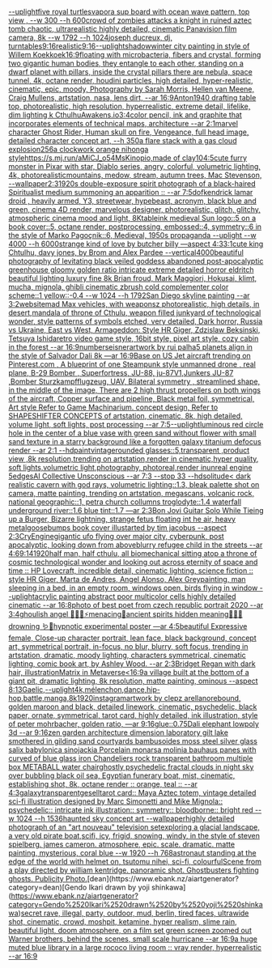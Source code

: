 [--uplight](https://www.ebank.nz/aiartgenerator?category=--uplight)[five royal turtles](https://www.ebank.nz/aiartgenerator?category=five%2520royal%2520turtles)[vapor](https://www.ebank.nz/aiartgenerator?category=vapor)[a sup board with ocean wave pattern, top view , --w 300 --h 600](https://www.ebank.nz/aiartgenerator?category=a%2520sup%2520board%2520with%2520ocean%2520wave%2520pattern%2C%2520top%2520view%2520%2C%2520--w%2520300%2520--h%2520600)[crowd of zombies attacks a knight in ruined aztec tomb chaotic, ultrarealistic highly detailed, cinematic Panavision film camera, 8k --w 1792 --h 1024](https://www.ebank.nz/aiartgenerator?category=crowd%2520of%2520zombies%2520attacks%2520a%2520knight%2520in%2520ruined%2520aztec%2520tomb%2520chaotic%2C%2520ultrarealistic%2520highly%2520detailed%2C%2520cinematic%2520Panavision%2520film%2520camera%2C%25208k%2520--w%25201792%2520--h%25201024)[joseph ducreux, dj, turntables](https://www.ebank.nz/aiartgenerator?category=joseph%2520ducreux%2C%2520dj%2C%2520turntables)[9:16](https://www.ebank.nz/aiartgenerator?category=9%3A16)[realistic](https://www.ebank.nz/aiartgenerator?category=realistic)[9:16](https://www.ebank.nz/aiartgenerator?category=9%3A16)[--uplight](https://www.ebank.nz/aiartgenerator?category=--uplight)[shadow](https://www.ebank.nz/aiartgenerator?category=shadow)[winter city painting in style of Willem Koekkoek](https://www.ebank.nz/aiartgenerator?category=winter%2520city%2520painting%2520in%2520style%2520of%2520Willem%2520Koekkoek)[16:9](https://www.ebank.nz/aiartgenerator?category=16%3A9)[floating with microbacteria, fibers and crystal, forming two gigantic human bodies, they entangle to each other, standing on a dwarf planet with pillars, inside the crystal pillars there are nebula, space tunnel, 4k, octane render, houdini particles, high detailed, hyper-realistic, cinematic, epic, moody, Photography by Sarah Morris, Hellen van Meene, Craig Mullens, artstation, nasa, lens dirt, --ar 16:9](https://www.ebank.nz/aiartgenerator?category=floating%2520with%2520microbacteria%2C%2520fibers%2520and%2520crystal%2C%2520forming%2520two%2520gigantic%2520human%2520bodies%2C%2520they%2520entangle%2520to%2520each%2520other%2C%2520standing%2520on%2520a%2520dwarf%2520planet%2520with%2520pillars%2C%2520inside%2520the%2520crystal%2520pillars%2520there%2520are%2520nebula%2C%2520space%2520tunnel%2C%25204k%2C%2520octane%2520render%2C%2520houdini%2520particles%2C%2520high%2520detailed%2C%2520hyper-realistic%2C%2520cinematic%2C%2520epic%2C%2520moody%2C%2520Photography%2520by%2520Sarah%2520Morris%2C%2520Hellen%2520van%2520Meene%2C%2520Craig%2520Mullens%2C%2520artstation%2C%2520nasa%2C%2520lens%2520dirt%2C%2520--ar%252016%3A9)[Anton](https://www.ebank.nz/aiartgenerator?category=Anton)[1940 drafting table top, photorealistic, high resolution, hyperrealistic, extreme detail, lifelike, dim lighting k CthulhuAwakens.io](https://www.ebank.nz/aiartgenerator?category=1940%2520drafting%2520table%2520top%2C%2520photorealistic%2C%2520high%2520resolution%2C%2520hyperrealistic%2C%2520extreme%2520detail%2C%2520lifelike%2C%2520dim%2520lighting%2520k%2520CthulhuAwakens.io)[3:4](https://www.ebank.nz/aiartgenerator?category=3%3A4)[color pencil, ink and graphite that incorporates elements of technical maps, architecture --ar 2:1](https://www.ebank.nz/aiartgenerator?category=color%2520pencil%2C%2520ink%2520and%2520graphite%2520that%2520incorporates%2520elements%2520of%2520technical%2520maps%2C%2520architecture%2520--ar%25202%3A1)[marvel character Ghost Rider, Human skull on fire, Vengeance,  full head image,  detailed character concept art, --h 350](https://www.ebank.nz/aiartgenerator?category=marvel%2520character%2520Ghost%2520Rider%2C%2520Human%2520skull%2520on%2520fire%2C%2520Vengeance%2C%2520%2520full%2520head%2520image%2C%2520%2520detailed%2520character%2520concept%2520art%2C%2520--h%2520350)[a flare stack with a gas cloud explosion](https://www.ebank.nz/aiartgenerator?category=a%2520flare%2520stack%2520with%2520a%2520gas%2520cloud%2520explosion)[256](https://www.ebank.nz/aiartgenerator?category=256)[a clockwork orange nihonga style](https://www.ebank.nz/aiartgenerator?category=a%2520clockwork%2520orange%2520nihonga%2520style)[<https://s.mj.run/aMiCJ_o54Ms>](https://www.ebank.nz/aiartgenerator?category=%3Chttps%3A//s.mj.run/aMiCJ_o54Ms%3E)[Kinopio,made of clay](https://www.ebank.nz/aiartgenerator?category=Kinopio%2Cmade%2520of%2520clay)[10](https://www.ebank.nz/aiartgenerator?category=10)[4:5](https://www.ebank.nz/aiartgenerator?category=4%3A5)[cute furry monster in Pixar with star, Diablo series, angry, colorful, volumetric lighting, 4k, photorealistic](https://www.ebank.nz/aiartgenerator?category=cute%2520furry%2520monster%2520in%2520Pixar%2520with%2520star%2C%2520Diablo%2520series%2C%2520angry%2C%2520colorful%2C%2520volumetric%2520lighting%2C%25204k%2C%2520photorealistic)[mountains, medow, stream, autumn trees, Mac Stevenson, --wallpaper](https://www.ebank.nz/aiartgenerator?category=mountains%2C%2520medow%2C%2520stream%2C%2520autumn%2520trees%2C%2520Mac%2520Stevenson%2C%2520--wallpaper)[2:3](https://www.ebank.nz/aiartgenerator?category=2%3A3)[1920s double-exposure spirit photograph of a black-haired Spiritualist medium summoning an apparition :: --ar 7:5](https://www.ebank.nz/aiartgenerator?category=1920s%2520double-exposure%2520spirit%2520photograph%2520of%2520a%2520black-haired%2520Spiritualist%2520medium%2520summoning%2520an%2520apparition%2520%3A%3A%2520--ar%25207%3A5)[dof](https://www.ebank.nz/aiartgenerator?category=dof)[kendrick lamar droid , heavily armed, Y3, streetwear, hypebeast, acronym, black blue and green, cinema 4D render, marvelous designer, photorealistic, glitch, glitchy, atmospheric cinema mood and light, 8K](https://www.ebank.nz/aiartgenerator?category=kendrick%2520lamar%2520droid%2520%2C%2520heavily%2520armed%2C%2520Y3%2C%2520streetwear%2C%2520hypebeast%2C%2520acronym%2C%2520black%2520blue%2520and%2520green%2C%2520cinema%25204D%2520render%2C%2520marvelous%2520designer%2C%2520photorealistic%2C%2520glitch%2C%2520glitchy%2C%2520atmospheric%2520cinema%2520mood%2520and%2520light%2C%25208K)[table](https://www.ebank.nz/aiartgenerator?category=table)[ink medieval Sun logo::5 on a book cover::5, octane render, postprocessing, embossed::4, symmetry::6 in the style of Marko Pagoçnik::6, Medieval, 1950s propaganda --uplight --w 4000 --h 6000](https://www.ebank.nz/aiartgenerator?category=ink%2520medieval%2520Sun%2520logo%3A%3A5%2520on%2520a%2520book%2520cover%3A%3A5%2C%2520octane%2520render%2C%2520postprocessing%2C%2520embossed%3A%3A4%2C%2520symmetry%3A%3A6%2520in%2520the%2520style%2520of%2520Marko%2520Pago%C3%A7nik%3A%3A6%2C%2520Medieval%2C%25201950s%2520propaganda%2520--uplight%2520--w%25204000%2520--h%25206000)[strange kind of love by butcher billy —aspect 4:3](https://www.ebank.nz/aiartgenerator?category=strange%2520kind%2520of%2520love%2520by%2520butcher%2520billy%2520%E2%80%94aspect%25204%3A3)[3:1](https://www.ebank.nz/aiartgenerator?category=3%3A1)[cute king Chtulhu, davy jones, by Brom and Alex Pardee --vertical](https://www.ebank.nz/aiartgenerator?category=cute%2520king%2520Chtulhu%2C%2520davy%2520jones%2C%2520by%2520Brom%2520and%2520Alex%2520Pardee%2520--vertical)[4000](https://www.ebank.nz/aiartgenerator?category=4000)[beautiful photography of levitating black veiled goddess abandoned post-apocalyptic greenhouse gloomy golden ratio intricate extreme detailed horror eldritch beautiful lighting luxury fine 8k Brian froud, Mark Maggiori, Hokusai, klimt, mucha, mignola, ghibli cinematic zbrush cold complementer color scheme::1 yellow::-0.4 --w 1024 --h 1792](https://www.ebank.nz/aiartgenerator?category=beautiful%2520photography%2520of%2520levitating%2520black%2520veiled%2520goddess%2520abandoned%2520post-apocalyptic%2520greenhouse%2520gloomy%2520golden%2520ratio%2520intricate%2520extreme%2520detailed%2520horror%2520eldritch%2520beautiful%2520lighting%2520luxury%2520fine%25208k%2520Brian%2520froud%2C%2520Mark%2520Maggiori%2C%2520Hokusai%2C%2520klimt%2C%2520mucha%2C%2520mignola%2C%2520ghibli%2520cinematic%2520zbrush%2520cold%2520complementer%2520color%2520scheme%3A%3A1%2520yellow%3A%3A-0.4%2520--w%25201024%2520--h%25201792)[San Diego skyline painting --ar 3:2](https://www.ebank.nz/aiartgenerator?category=San%2520Diego%2520skyline%2520painting%2520--ar%25203%3A2)[website](https://www.ebank.nz/aiartgenerator?category=website)[mad Max vehicles, with weaponsz photorealistic, high details, in desert,](https://www.ebank.nz/aiartgenerator?category=mad%2520Max%2520vehicles%2C%2520with%2520weaponsz%2520photorealistic%2C%2520high%2520details%2C%2520in%2520desert%2C)[mandala of throne of Cthulu, weapon filled junkyard of technological wonder, style patterns of symbols etched, very detailed, Dark horror, Russia vs Ukraine, East vs West, Armageddon: Style HR Giger, Zdzislaw Beksinski, Tetsuya Ishida](https://www.ebank.nz/aiartgenerator?category=mandala%2520of%2520throne%2520of%2520Cthulu%2C%2520weapon%2520filled%2520junkyard%2520of%2520technological%2520wonder%2C%2520style%2520patterns%2520of%2520symbols%2520etched%2C%2520very%2520detailed%2C%2520Dark%2520horror%2C%2520Russia%2520vs%2520Ukraine%2C%2520East%2520vs%2520West%2C%2520Armageddon%3A%2520Style%2520HR%2520Giger%2C%2520Zdzislaw%2520Beksinski%2C%2520Tetsuya%2520Ishida)[retro video game style, 16bit style, pixel art style, cozy cabin in the forest --ar 16:9](https://www.ebank.nz/aiartgenerator?category=retro%2520video%2520game%2520style%2C%252016bit%2520style%2C%2520pixel%2520art%2520style%2C%2520cozy%2520cabin%2520in%2520the%2520forest%2520--ar%252016%3A9)[numbers](https://www.ebank.nz/aiartgenerator?category=numbers)[eisner](https://www.ebank.nz/aiartgenerator?category=eisner)[artwork by rui palha](https://www.ebank.nz/aiartgenerator?category=artwork%2520by%2520rui%2520palha)[5 planets align in the style of Salvador Dali 8k —ar 16:9](https://www.ebank.nz/aiartgenerator?category=5%2520planets%2520align%2520in%2520the%2520style%2520of%2520Salvador%2520Dali%25208k%2520%E2%80%94ar%252016%3A9)[Base on US Jet aircraft trending on Pinterest.com , A blueprint of one Steampunk style unmanned drone , real plane, B-29 Bomber , Superfortress,  JU-88, ju-87V1,Junkers JU-87 ,Bomber Sturzkampfflugzeug, UAV, Bilateral symmetry , streamlined shape, in the middle of the image,  There are 2 high thrust propellers on both wings of the aircraft, Copper surface and pipeline,  Black metal foil, symmetrical,  Art style Refer to Game Machinarium.  concept design, Refer to SHAPESHIFTER CONCEPTS  of artstation, cinematic,  8k, high detailed,  volume light,  soft lights,  post processing    --ar 7:5](https://www.ebank.nz/aiartgenerator?category=Base%2520on%2520US%2520Jet%2520aircraft%2520trending%2520on%2520Pinterest.com%2520%2C%2520A%2520blueprint%2520of%2520one%2520Steampunk%2520style%2520unmanned%2520drone%2520%2C%2520real%2520plane%2C%2520B-29%2520Bomber%2520%2C%2520Superfortress%2C%2520%2520JU-88%2C%2520ju-87V1%2CJunkers%2520JU-87%2520%2CBomber%2520Sturzkampfflugzeug%2C%2520UAV%2C%2520Bilateral%2520symmetry%2520%2C%2520streamlined%2520shape%2C%2520in%2520the%2520middle%2520of%2520the%2520image%2C%2520%2520There%2520are%25202%2520high%2520thrust%2520propellers%2520on%2520both%2520wings%2520of%2520the%2520aircraft%2C%2520Copper%2520surface%2520and%2520pipeline%2C%2520%2520Black%2520metal%2520foil%2C%2520symmetrical%2C%2520%2520Art%2520style%2520Refer%2520to%2520Game%2520Machinarium.%2520%2520concept%2520design%2C%2520Refer%2520to%2520SHAPESHIFTER%2520CONCEPTS%2520%2520of%2520artstation%2C%2520cinematic%2C%2520%25208k%2C%2520high%2520detailed%2C%2520%2520volume%2520light%2C%2520%2520soft%2520lights%2C%2520%2520post%2520processing%2520%2520%2520%2520--ar%25207%3A5)[--uplight](https://www.ebank.nz/aiartgenerator?category=--uplight)[luminous red circle hole in the center of a blue vase with green sand without flower with small sand texture in a starry background like a forgotten galaxy titanium defocus render --ar 2:1 --hd](https://www.ebank.nz/aiartgenerator?category=luminous%2520red%2520circle%2520hole%2520in%2520the%2520center%2520of%2520a%2520blue%2520vase%2520with%2520green%2520sand%2520without%2520flower%2520with%2520small%2520sand%2520texture%2520in%2520a%2520starry%2520background%2520like%2520a%2520forgotten%2520galaxy%2520titanium%2520defocus%2520render%2520--ar%25202%3A1%2520--hd)[paint](https://www.ebank.nz/aiartgenerator?category=paint)[vintagerounded glasses::5,transparent ,product view ,8k resolution,trending on artstation,render in cinematic,hyper quality, soft lights,volumetric light,photography, photoreal,render inunreal engine 5](https://www.ebank.nz/aiartgenerator?category=vintagerounded%2520glasses%3A%3A5%2Ctransparent%2520%2Cproduct%2520view%2520%2C8k%2520resolution%2Ctrending%2520on%2520artstation%2Crender%2520in%2520cinematic%2Chyper%2520quality%2C%2520soft%2520lights%2Cvolumetric%2520light%2Cphotography%2C%2520photoreal%2Crender%2520inunreal%2520engine%25205)[edges](https://www.ebank.nz/aiartgenerator?category=edges)[AI Collective Unsconscious --ar 7:3 --stop 33 --hd](https://www.ebank.nz/aiartgenerator?category=AI%2520Collective%2520Unsconscious%2520--ar%25207%3A3%2520--stop%252033%2520--hd)[solitude](https://www.ebank.nz/aiartgenerator?category=solitude)[< dark realistic cavern with god rays, volumetric lighting::1.3, bleak palette shot on camera, matte painting, trending on artstation, megascans, volcanic rock, national geographic::1, petra church collumns troglodyte::1.4 waterfall underground river::1.6 blue tint::1.7 —ar 2:3](https://www.ebank.nz/aiartgenerator?category=%3C%2520dark%2520realistic%2520cavern%2520with%2520god%2520rays%2C%2520volumetric%2520lighting%3A%3A1.3%2C%2520bleak%2520palette%2520shot%2520on%2520camera%2C%2520matte%2520painting%2C%2520trending%2520on%2520artstation%2C%2520megascans%2C%2520volcanic%2520rock%2C%2520national%2520geographic%3A%3A1%2C%2520petra%2520church%2520collumns%2520troglodyte%3A%3A1.4%2520waterfall%2520underground%2520river%3A%3A1.6%2520blue%2520tint%3A%3A1.7%2520%E2%80%94ar%25202%3A3)[Bon Jovi Guitar Solo While Tieing up a Burger, Bizarre lightning, strange fetus floating int he air, heavy metal](https://www.ebank.nz/aiartgenerator?category=Bon%2520Jovi%2520Guitar%2520Solo%2520While%2520Tieing%2520up%2520a%2520Burger%2C%2520Bizarre%2520lightning%2C%2520strange%2520fetus%2520floating%2520int%2520he%2520air%2C%2520heavy%2520metal)[goosebumps book cover illustarted by tim jacobus --aspect 2:3](https://www.ebank.nz/aiartgenerator?category=goosebumps%2520book%2520cover%2520illustarted%2520by%2520tim%2520jacobus%2520--aspect%25202%3A3)[CryEngine](https://www.ebank.nz/aiartgenerator?category=CryEngine)[gigantic ufo flying over major city, cyberpunk, post apocalyptic, looking down from above](https://www.ebank.nz/aiartgenerator?category=gigantic%2520ufo%2520flying%2520over%2520major%2520city%2C%2520cyberpunk%2C%2520post%2520apocalyptic%2C%2520looking%2520down%2520from%2520above)[blurry refugee child in the streets  --ar 4:6](https://www.ebank.nz/aiartgenerator?category=blurry%2520refugee%2520child%2520in%2520the%2520streets%2520%2520--ar%25204%3A6)[9:14](https://www.ebank.nz/aiartgenerator?category=9%3A14)[1920](https://www.ebank.nz/aiartgenerator?category=1920)[half man, half cthulu, all biomechanical sitting atop a throne of cosmic technological wonder and looking out across eternity of space and time :: HP Lovecraft, incredible detail, cinematic lighting, science fiction :: style HR Giger, Marta de Andres, Angel Alonso, Alex Grey](https://www.ebank.nz/aiartgenerator?category=half%2520man%2C%2520half%2520cthulu%2C%2520all%2520biomechanical%2520sitting%2520atop%2520a%2520throne%2520of%2520cosmic%2520technological%2520wonder%2520and%2520looking%2520out%2520across%2520eternity%2520of%2520space%2520and%2520time%2520%3A%3A%2520HP%2520Lovecraft%2C%2520incredible%2520detail%2C%2520cinematic%2520lighting%2C%2520science%2520fiction%2520%3A%3A%2520style%2520HR%2520Giger%2C%2520Marta%2520de%2520Andres%2C%2520Angel%2520Alonso%2C%2520Alex%2520Grey)[painting, man sleeping in a bed, in an empty room, windows open, birds flying in window --uplight](https://www.ebank.nz/aiartgenerator?category=painting%2C%2520man%2520sleeping%2520in%2520a%2520bed%2C%2520in%2520an%2520empty%2520room%2C%2520windows%2520open%2C%2520birds%2520flying%2520in%2520window%2520--uplight)[acrylic painting abstract poor multicolor cells highly detailed cinematic --ar 16:8](https://www.ebank.nz/aiartgenerator?category=acrylic%2520painting%2520abstract%2520poor%2520multicolor%2520cells%2520highly%2520detailed%2520cinematic%2520--ar%252016%3A8)[photo of best poet from czech republic portrait 2020 --ar 3:4](https://www.ebank.nz/aiartgenerator?category=photo%2520of%2520best%2520poet%2520from%2520czech%2520republic%2520portrait%25202020%2520--ar%25203%3A4)[ghoulish angel 🧊🍼✨⚡️menacing🌙ancient spirits hidden meaning🐚🍄🦚drowning 🪱🐍hypnotic experimental poster —ar 4:5](https://www.ebank.nz/aiartgenerator?category=ghoulish%2520angel%2520%F0%9F%A7%8A%F0%9F%8D%BC%E2%9C%A8%E2%9A%A1%EF%B8%8Fmenacing%F0%9F%8C%99ancient%2520spirits%2520hidden%2520meaning%F0%9F%90%9A%F0%9F%8D%84%F0%9F%A6%9Adrowning%2520%F0%9F%AA%B1%F0%9F%90%8Dhypnotic%2520experimental%2520poster%2520%E2%80%94ar%25204%3A5)[beautiful Expressive female, Close-up character portrait, lean face, black background, concept art, symmetrical portrait, in-focus, no blur, blurry, soft focus, trending in artstation, dramatic, moody lighting, characters symmetrical, cinematic lighting, comic book art, by Ashley Wood. --ar 2:3](https://www.ebank.nz/aiartgenerator?category=beautiful%2520Expressive%2520female%2C%2520Close-up%2520character%2520portrait%2C%2520lean%2520face%2C%2520black%2520background%2C%2520concept%2520art%2C%2520symmetrical%2520portrait%2C%2520in-focus%2C%2520no%2520blur%2C%2520blurry%2C%2520soft%2520focus%2C%2520trending%2520in%2520artstation%2C%2520dramatic%2C%2520moody%2520lighting%2C%2520characters%2520symmetrical%2C%2520cinematic%2520lighting%2C%2520comic%2520book%2520art%2C%2520by%2520Ashley%2520Wood.%2520--ar%25202%3A3)[Bridget Regan with dark hair, illustration](https://www.ebank.nz/aiartgenerator?category=Bridget%2520Regan%2520with%2520dark%2520hair%2C%2520illustration)[Matrix in Metaverse](https://www.ebank.nz/aiartgenerator?category=Matrix%2520in%2520Metaverse)[<16:9](https://www.ebank.nz/aiartgenerator?category=%3C16%3A9)[a village built at the bottom of a giant pit, dramatic lighting, 8k resolution, matte painting, ominous --aspect 8:13](https://www.ebank.nz/aiartgenerator?category=a%2520village%2520built%2520at%2520the%2520bottom%2520of%2520a%2520giant%2520pit%2C%2520dramatic%2520lighting%2C%25208k%2520resolution%2C%2520matte%2520painting%2C%2520ominous%2520--aspect%25208%3A13)[Gaelic,](https://www.ebank.nz/aiartgenerator?category=Gaelic%2C)[--uplight](https://www.ebank.nz/aiartgenerator?category=--uplight)[4k,](https://www.ebank.nz/aiartgenerator?category=4k%2C)[mélenchon,dance,hip-hop,battle,manga,8k](https://www.ebank.nz/aiartgenerator?category=m%C3%A9lenchon%2Cdance%2Chip-hop%2Cbattle%2Cmanga%2C8k)[1920](https://www.ebank.nz/aiartgenerator?category=1920)[instagram](https://www.ebank.nz/aiartgenerator?category=instagram)[artwork by clepz arellano](https://www.ebank.nz/aiartgenerator?category=artwork%2520by%2520clepz%2520arellano)[rebound, golden maroon and black, detailed linework, cinematic, psychedelic, black paper, ornate, symmetrical, tarot card, highly detailed, ink illustration, style of peter mohrbacher, golden ratio, —ar 9:16](https://www.ebank.nz/aiartgenerator?category=rebound%2C%2520golden%2520maroon%2520and%2520black%2C%2520detailed%2520linework%2C%2520cinematic%2C%2520psychedelic%2C%2520black%2520paper%2C%2520ornate%2C%2520symmetrical%2C%2520tarot%2520card%2C%2520highly%2520detailed%2C%2520ink%2520illustration%2C%2520style%2520of%2520peter%2520mohrbacher%2C%2520golden%2520ratio%2C%2520%E2%80%94ar%25209%3A16)[glue](https://www.ebank.nz/aiartgenerator?category=glue)[::0.75](https://www.ebank.nz/aiartgenerator?category=%3A%3A0.75)[Dali elephant lowpoly 3d --ar 9:16](https://www.ebank.nz/aiartgenerator?category=Dali%2520elephant%2520lowpoly%25203d%2520--ar%25209%3A16)[zen garden architecture dimension laboratory gilt lake smothered in gilding sand courtyards bambusoides moss steel silver glass salix babylonica sinojackia Porcelain monarsa molinia bauhaus panes with curved of blue glass iron Chandeliers rock transparent bathroom multiple box METABALL water chair](https://www.ebank.nz/aiartgenerator?category=zen%2520garden%2520architecture%2520dimension%2520laboratory%2520gilt%2520lake%2520smothered%2520in%2520gilding%2520sand%2520courtyards%2520bambusoides%2520moss%2520steel%2520silver%2520glass%2520salix%2520babylonica%2520sinojackia%2520Porcelain%2520monarsa%2520molinia%2520bauhaus%2520panes%2520with%2520curved%2520of%2520blue%2520glass%2520iron%2520Chandeliers%2520rock%2520transparent%2520bathroom%2520multiple%2520box%2520METABALL%2520water%2520chair)[ghostly psychedelic fractal clouds in night sky over bubbling black oil sea, Egyptian funerary boat, mist, cinematic, establishing shot, 8k, octane render :: orange, teal :: --ar 4:3](https://www.ebank.nz/aiartgenerator?category=ghostly%2520psychedelic%2520fractal%2520clouds%2520in%2520night%2520sky%2520over%2520bubbling%2520black%2520oil%2520sea%2C%2520Egyptian%2520funerary%2520boat%2C%2520mist%2C%2520cinematic%2C%2520establishing%2520shot%2C%25208k%2C%2520octane%2520render%2520%3A%3A%2520orange%2C%2520teal%2520%3A%3A%2520--ar%25204%3A3)[galaxy](https://www.ebank.nz/aiartgenerator?category=galaxy)[transparent](https://www.ebank.nz/aiartgenerator?category=transparent)[gesell](https://www.ebank.nz/aiartgenerator?category=gesell)[tarot card:: Maya Aztec totem, vintage detailed sci-fi illustration designed by Marc Simonetti and Mike Mignola:: psychedelic:: intricate ink illustration:: symmetry:: bloodborne:: bright red  --w 1024 --h 1536](https://www.ebank.nz/aiartgenerator?category=tarot%2520card%3A%3A%2520Maya%2520Aztec%2520totem%2C%2520vintage%2520detailed%2520sci-fi%2520illustration%2520designed%2520by%2520Marc%2520Simonetti%2520and%2520Mike%2520Mignola%3A%3A%2520psychedelic%3A%3A%2520intricate%2520ink%2520illustration%3A%3A%2520symmetry%3A%3A%2520bloodborne%3A%3A%2520bright%2520red%2520%2520--w%25201024%2520--h%25201536)[haunted sky concept art --wallpaper](https://www.ebank.nz/aiartgenerator?category=haunted%2520sky%2520concept%2520art%2520--wallpaper)[highly detailed photograph of an "art nouveau" television set](https://www.ebank.nz/aiartgenerator?category=highly%2520detailed%2520photograph%2520of%2520an%2520%22art%2520nouveau%22%2520television%2520set)[exploring a glacial landscape, a very old pirate boat,scifi, icy, frigid, snowing, windy, in the style of steven spielberg. james cameron. atmosphere, epic. scale. dramatic. matte painting, mysterious, coral blue --w 1920 --h 768](https://www.ebank.nz/aiartgenerator?category=exploring%2520a%2520glacial%2520landscape%2C%2520a%2520very%2520old%2520pirate%2520boat%2Cscifi%2C%2520icy%2C%2520frigid%2C%2520snowing%2C%2520windy%2C%2520in%2520the%2520style%2520of%2520steven%2520spielberg.%2520james%2520cameron.%2520atmosphere%2C%2520epic.%2520scale.%2520dramatic.%2520matte%2520painting%2C%2520mysterious%2C%2520coral%2520blue%2520--w%25201920%2520--h%2520768)[astronaut standing at the edge of the world with helmet on, tsutomu nihei, sci-fi, colourful](https://www.ebank.nz/aiartgenerator?category=astronaut%2520standing%2520at%2520the%2520edge%2520of%2520the%2520world%2520with%2520helmet%2520on%2C%2520tsutomu%2520nihei%2C%2520sci-fi%2C%2520colourful)[Scene from a play directed by william kentridge. panoramic shot. Ghostbusters fighting ghosts.  Publicity Photo.](https://www.ebank.nz/aiartgenerator?category=Scene%2520from%2520a%2520play%2520directed%2520by%2520william%2520kentridge.%2520panoramic%2520shot.%2520Ghostbusters%2520fighting%2520ghosts.%2520%2520Publicity%2520Photo.)[dean](https://www.ebank.nz/aiartgenerator?category=dean)[Gendo Ikari drawn by yoji shinkawa](https://www.ebank.nz/aiartgenerator?category=Gendo%2520Ikari%2520drawn%2520by%2520yoji%2520shinkawa)[secret rave, illegal, party, outdoor, mud, berlin, tired faces, ultrawide shot, cinematic, crowd, moshpit, ketamine, hyper realism, slime rain, beautiful light, doom atmosphere, on a film set green screen zoomed out Warner brothers, behind the scenes, small scale hurricane --ar 16:9](https://www.ebank.nz/aiartgenerator?category=secret%2520rave%2C%2520illegal%2C%2520party%2C%2520outdoor%2C%2520mud%2C%2520berlin%2C%2520tired%2520faces%2C%2520ultrawide%2520shot%2C%2520cinematic%2C%2520crowd%2C%2520moshpit%2C%2520ketamine%2C%2520hyper%2520realism%2C%2520slime%2520rain%2C%2520beautiful%2520light%2C%2520doom%2520atmosphere%2C%2520on%2520a%2520film%2520set%2520green%2520screen%2520zoomed%2520out%2520Warner%2520brothers%2C%2520behind%2520the%2520scenes%2C%2520small%2520scale%2520hurricane%2520--ar%252016%3A9)[a huge muted blue library in a large rococo living room :: vray render, hyperrealistic --ar 16:9](https://www.ebank.nz/aiartgenerator?category=a%2520huge%2520muted%2520blue%2520library%2520in%2520a%2520large%2520rococo%2520living%2520room%2520%3A%3A%2520vray%2520render%2C%2520hyperrealistic%2520--ar%252016%3A9)